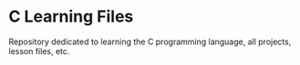 # C Learning Files 

Repository dedicated to learning the C programming language, all projects, lesson files, etc.
